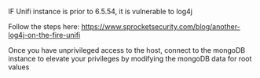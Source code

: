 IF Unifi instance is prior to 6.5.54, it is vulnerable to log4j

Follow the steps here: https://www.sprocketsecurity.com/blog/another-log4j-on-the-fire-unifi

Once you have unprivileged access to the host, connect to the mongoDB instance to elevate your privileges by modifying the mongoDB data for root values


